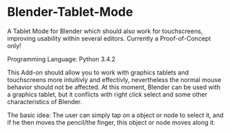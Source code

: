 # Blender-Tablet-Mode
A Tablet Mode for Blender which should also work for touchscreens, improving usability within several editors.
Currently a Proof-of-Concept only!

Programming Language: Python 3.4.2

This Add-on should allow you to work with graphics tablets and touchscreens more intuitivly and effectivly, nevertheless the normal mouse behavior should not be affected.
At this moment, Blender can be used with a graphics tablet, but it conflicts with right click select and some other characteristics of Blender.

The basic idea:
The user can simply tap on a object or node to select it, and if he then moves the pencil/the finger, this object or node moves along it.